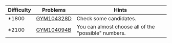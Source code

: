 | Difficulty | Problems | Hints |
| -------- | -------- | -------- |
| *1800 | [GYM104328D](https://codeforces.com/gym/104328/problem/D) | Check some candidates. |
| *2100 | [GYM104094B](https://codeforces.com/gym/104094/problem/B) | You can almost choose all of the "possible" numbers. |